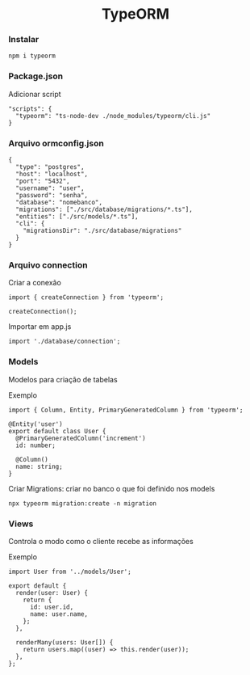 <h1 align="center">TypeORM</h1>

<h3>Instalar</h3>

```
npm i typeorm
```
<h3>Package.json</h3>
<p>Adicionar script</p>

```
"scripts": {
  "typeorm": "ts-node-dev ./node_modules/typeorm/cli.js"
}
```
<h3>Arquivo ormconfig.json</h3>

```
{
  "type": "postgres",
  "host": "localhost",
  "port": "5432",
  "username": "user",
  "password": "senha",
  "database": "nomebanco",
  "migrations": ["./src/database/migrations/*.ts"],
  "entities": ["./src/models/*.ts"],
  "cli": {
    "migrationsDir": "./src/database/migrations"
  }
}

```
<h3>Arquivo connection</h3>
<p>Criar a conexão</p>

```
import { createConnection } from 'typeorm';

createConnection();
```
<p>Importar em app.js</p>

```
import './database/connection';
```
<h3>Models</h3>
<p>Modelos para criação de tabelas</p>
<p>Exemplo</p>

```
import { Column, Entity, PrimaryGeneratedColumn } from 'typeorm';

@Entity('user')
export default class User {
  @PrimaryGeneratedColumn('increment')
  id: number;

  @Column()
  name: string;
}

```
<p>Criar Migrations: criar no banco o que foi definido nos models</p>

```
npx typeorm migration:create -n migration
```
<h3>Views</h3>
<p>Controla o modo como o cliente recebe as informações</p>
<p>Exemplo</p>

```
import User from '../models/User';

export default {
  render(user: User) {
    return {
      id: user.id,
      name: user.name,
    };
  },

  renderMany(users: User[]) {
    return users.map((user) => this.render(user));
  },
};

```
